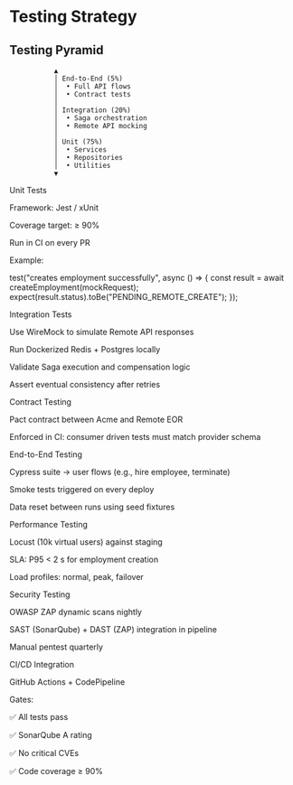 
# Testing Strategy

## Testing Pyramid
```text
           ▲
           │ End-to-End (5%)
           │  • Full API flows
           │  • Contract tests
           │
           │ Integration (20%)
           │  • Saga orchestration
           │  • Remote API mocking
           │
           │ Unit (75%)
           │  • Services
           │  • Repositories
           │  • Utilities
           ▼
```

Unit Tests

Framework: Jest / xUnit

Coverage target: ≥ 90%

Run in CI on every PR

Example:

test("creates employment successfully", async () => {
  const result = await createEmployment(mockRequest);
  expect(result.status).toBe("PENDING_REMOTE_CREATE");
});

Integration Tests

Use WireMock to simulate Remote API responses

Run Dockerized Redis + Postgres locally

Validate Saga execution and compensation logic

Assert eventual consistency after retries

Contract Testing

Pact contract between Acme and Remote EOR

Enforced in CI: consumer driven tests must match provider schema

End-to-End Testing

Cypress suite → user flows (e.g., hire employee, terminate)

Smoke tests triggered on every deploy

Data reset between runs using seed fixtures

Performance Testing

Locust (10k virtual users) against staging

SLA: P95 < 2 s for employment creation

Load profiles: normal, peak, failover

Security Testing

OWASP ZAP dynamic scans nightly

SAST (SonarQube) + DAST (ZAP) integration in pipeline

Manual pentest quarterly

CI/CD Integration

GitHub Actions + CodePipeline

Gates:

✅ All tests pass

✅ SonarQube A rating

✅ No critical CVEs

✅ Code coverage ≥ 90%
